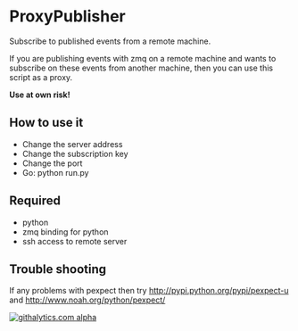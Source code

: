 ProxyPublisher
==============

Subscribe to published events from a remote machine.

If you are publishing events with zmq on a remote machine and wants to subscribe on these events from another machine,
then you can use this script as a proxy.

**Use at own risk!**

## How to use it
 - Change the server address
 - Change the subscription key
 - Change the port 
 - Go: python run.py


## Required
 - python
 - zmq binding for python
 - ssh access to remote server


## Trouble shooting
If any problems with pexpect then try http://pypi.python.org/pypi/pexpect-u and http://www.noah.org/python/pexpect/



[![githalytics.com alpha](https://cruel-carlota.pagodabox.com/e18500a7c8fc53e6e4062e8acc348580 "githalytics.com")](http://githalytics.com/johanlaidlaw/ProxyPublisher)
